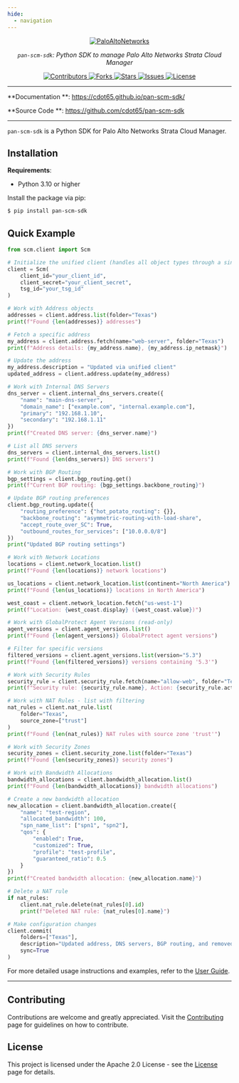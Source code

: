 ```yaml
---
hide:
  - navigation
---
```


<style>
.md-content .md-typeset h1 { display: none; }
</style>

<p align="center">
    <a href="https://paloaltonetworks.com"><img src="https://github.com/cdot65/pan-scm-sdk/blob/main/docs/images/logo.svg?raw=true" alt="PaloAltoNetworks"></a>
</p>
<p align="center">
    <em><code>pan-scm-sdk</code>: Python SDK to manage Palo Alto Networks Strata Cloud Manager</em>
</p>
<p align="center">
<a href="https://github.com/cdot65/pan-scm-sdk/graphs/contributors" target="_blank">
    <img src="https://img.shields.io/github/contributors/cdot65/pan-scm-sdk.svg?style=for-the-badge" alt="Contributors">
</a>
<a href="https://github.com/cdot65/pan-scm-sdk/network/members" target="_blank">
    <img src="https://img.shields.io/github/forks/cdot65/pan-scm-sdk.svg?style=for-the-badge" alt="Forks">
</a>
<a href="https://github.com/cdot65/pan-scm-sdk/stargazers" target="_blank">
    <img src="https://img.shields.io/github/stars/cdot65/pan-scm-sdk.svg?style=for-the-badge" alt="Stars">
</a>
<a href="https://github.com/cdot65/pan-scm-sdk/issues" target="_blank">
    <img src="https://img.shields.io/github/issues/cdot65/pan-scm-sdk.svg?style=for-the-badge" alt="Issues">
</a>
<a href="https://github.com/cdot65/pan-scm-sdk/blob/main/LICENSE" target="_blank">
    <img src="https://img.shields.io/github/license/cdot65/pan-scm-sdk.svg?style=for-the-badge" alt="License">
</a>
</p>

---

**Documentation
**: <a href="https://cdot65.github.io/pan-scm-sdk/" target="_blank">https://cdot65.github.io/pan-scm-sdk/</a>

**Source Code
**: <a href="https://github.com/cdot65/pan-scm-sdk" target="_blank">https://github.com/cdot65/pan-scm-sdk</a>

---

`pan-scm-sdk` is a Python SDK for Palo Alto Networks Strata Cloud Manager.

## Installation

**Requirements**:

- Python 3.10 or higher

Install the package via pip:

<div class="termy">

<!-- termynal -->

```bash
$ pip install pan-scm-sdk
```

</div>

## Quick Example

<div class="termy">

<!-- termynal -->

```python
from scm.client import Scm

# Initialize the unified client (handles all object types through a single interface)
client = Scm(
    client_id="your_client_id",
    client_secret="your_client_secret",
    tsg_id="your_tsg_id"
)

# Work with Address objects
addresses = client.address.list(folder="Texas")
print(f"Found {len(addresses)} addresses")

# Fetch a specific address
my_address = client.address.fetch(name="web-server", folder="Texas")
print(f"Address details: {my_address.name}, {my_address.ip_netmask}")

# Update the address
my_address.description = "Updated via unified client"
updated_address = client.address.update(my_address)

# Work with Internal DNS Servers
dns_server = client.internal_dns_servers.create({
    "name": "main-dns-server",
    "domain_name": ["example.com", "internal.example.com"],
    "primary": "192.168.1.10",
    "secondary": "192.168.1.11"
})
print(f"Created DNS server: {dns_server.name}")

# List all DNS servers
dns_servers = client.internal_dns_servers.list()
print(f"Found {len(dns_servers)} DNS servers")

# Work with BGP Routing
bgp_settings = client.bgp_routing.get()
print(f"Current BGP routing: {bgp_settings.backbone_routing}")

# Update BGP routing preferences
client.bgp_routing.update({
    "routing_preference": {"hot_potato_routing": {}},
    "backbone_routing": "asymmetric-routing-with-load-share",
    "accept_route_over_SC": True,
    "outbound_routes_for_services": ["10.0.0.0/8"]
})
print("Updated BGP routing settings")

# Work with Network Locations
locations = client.network_location.list()
print(f"Found {len(locations)} network locations")

us_locations = client.network_location.list(continent="North America")
print(f"Found {len(us_locations)} locations in North America")

west_coast = client.network_location.fetch("us-west-1")
print(f"Location: {west_coast.display} ({west_coast.value})")

# Work with GlobalProtect Agent Versions (read-only)
agent_versions = client.agent_versions.list()
print(f"Found {len(agent_versions)} GlobalProtect agent versions")

# Filter for specific versions
filtered_versions = client.agent_versions.list(version="5.3")
print(f"Found {len(filtered_versions)} versions containing '5.3'")

# Work with Security Rules
security_rule = client.security_rule.fetch(name="allow-web", folder="Texas")
print(f"Security rule: {security_rule.name}, Action: {security_rule.action}")

# Work with NAT Rules - list with filtering
nat_rules = client.nat_rule.list(
    folder="Texas",
    source_zone=["trust"]
)
print(f"Found {len(nat_rules)} NAT rules with source zone 'trust'")

# Work with Security Zones
security_zones = client.security_zone.list(folder="Texas")
print(f"Found {len(security_zones)} security zones")

# Work with Bandwidth Allocations
bandwidth_allocations = client.bandwidth_allocation.list()
print(f"Found {len(bandwidth_allocations)} bandwidth allocations")

# Create a new bandwidth allocation
new_allocation = client.bandwidth_allocation.create({
    "name": "test-region",
    "allocated_bandwidth": 100,
    "spn_name_list": ["spn1", "spn2"],
    "qos": {
        "enabled": True,
        "customized": True,
        "profile": "test-profile",
        "guaranteed_ratio": 0.5
    }
})
print(f"Created bandwidth allocation: {new_allocation.name}")

# Delete a NAT rule
if nat_rules:
    client.nat_rule.delete(nat_rules[0].id)
    print(f"Deleted NAT rule: {nat_rules[0].name}")

# Make configuration changes
client.commit(
    folders=["Texas"],
    description="Updated address, DNS servers, BGP routing, and removed NAT rule",
    sync=True
)
```

</div>

For more detailed usage instructions and examples, refer to the [User Guide](about/introduction.md).

---

## Contributing

Contributions are welcome and greatly appreciated. Visit the [Contributing](about/contributing.md) page for guidelines
on how to contribute.

## License

This project is licensed under the Apache 2.0 License - see the [License](about/license.md) page for details.